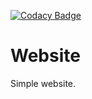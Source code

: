 [![Codacy Badge](https://app.codacy.com/project/badge/Grade/200375af4f9e4778a597eb3fac663e9f)](https://www.codacy.com/manual/Aexhell/Website?utm_source=github.com&amp;utm_medium=referral&amp;utm_content=Aexhell/Website&amp;utm_campaign=Badge_Grade)
# Website
Simple website.
